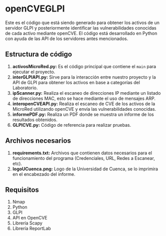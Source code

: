 # openCVEGLPI
Este es el código que está siendo generado para obtener los activos de un servidor GLPI y posteriormente identificar las vulnerabilidades conocidas de cada activo mediante openCVE. El código está desarrollado en Python con ayuda de las API de los servidores antes mencionados.

## Estructura de código
1. **activosMicroRed.py:** Es el código principal que contiene el `main` para ejecutar el proyecto.
2. **interGLPIAPI.py:** Sirve para la interacción entre nuestro proyecto y la API de GLPI para obtener los activos en base a categorías del Laboratorio.
3. **ipScanner.py:** Realiza el escaneo de direcciones IP mediante un listado de direcciones MAC, esto se hace mediante el uso de mensajes ARP.
4. **interopenCVEAPI.py:** Realiza el escaneo de CVE de los activos de la MicroRed utilizando openCVE y envía las vulnerabilidades conocidas.
5. **informePDF.py:** Realiza un PDF donde se muestra un informe de los resultados obtenidos.
6. **GLPICVE.py:** Código de referencia para realizar pruebas.

## Archivos necesarios
1. **requirements.txt:** Archivos que contienen datos necesarios para el funcionamiento del programa (Credenciales, URL, Redes a Escanear, etc).
2. **logoUCuenca.png:** Logo de la Universidad de Cuenca, se lo imprimira en el encabezado del informe.

## Requisitos
1. Nmap
2. Python
3. GLPI
4. API en OpenCVE
5. Librería Scapy
6. Librería ReportLab
